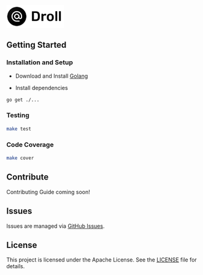 ![Droll](assets/logo.png)

## Getting Started

### Installation and Setup

- Download and Install [Golang](https://golang.org/dl/)

- Install dependencies

```bash
go get ./...
```

### Testing

```bash
make test
```

### Code Coverage

```bash
make cover
```

## Contribute

Contributing Guide coming soon!

## Issues

Issues are managed via [GitHub Issues](https://github.com/prabhuomkar/droll-api/issues).

## License

This project is licensed under the Apache License. See the [LICENSE](LICENSE) file for details.
